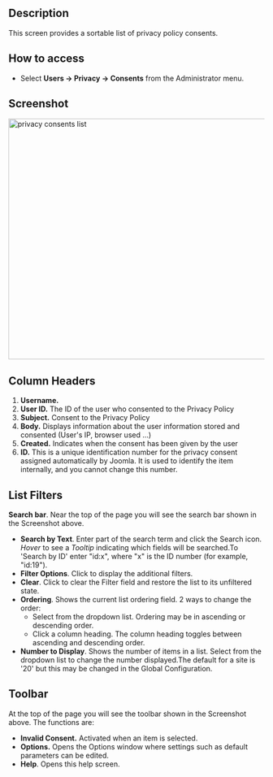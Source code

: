 <!-- Filename: Help4.x:Privacy:_Consents / Display title: Privacy: Consents -->

## Description

This screen provides a sortable list of privacy policy consents.

## How to access

- Select **Users → Privacy → Consents** from the Administrator
  menu.

## Screenshot

<img
src="https://docs.joomla.org/images/thumb/c/cb/Help-4x-component-privacy-consents-en.png/800px-Help-4x-component-privacy-consents-en.png"
decoding="async"
srcset="https://docs.joomla.org/images/thumb/c/cb/Help-4x-component-privacy-consents-en.png/1200px-Help-4x-component-privacy-consents-en.png 1.5x, https://docs.joomla.org/images/c/cb/Help-4x-component-privacy-consents-en.png 2x"
data-file-width="1278" data-file-height="758" width="800" height="474"
alt="privacy consents list" />

## Column Headers

1.  **Username.**
2.  **User ID.** The ID of the user who consented to the Privacy Policy
3.  **Subject.** Consent to the Privacy Policy
4.  **Body.** Displays information about the user information stored and
    consented (User's IP, browser used ...)
5.  **Created.** Indicates when the consent has been given by the user
6.  **ID.** This is a unique identification number for the privacy
    consent assigned automatically by Joomla. It is used to identify the
    item internally, and you cannot change this number.

## List Filters

**Search bar**. Near the top of the page you will see the search bar
shown in the Screenshot above.

- **Search by Text**. Enter part of the search term and click the Search
  icon. *Hover* to see a *Tooltip* indicating which fields will be
  searched.To 'Search by ID' enter "id:x", where "x" is the ID number
  (for example, "id:19").
- **Filter Options**. Click to display the additional filters.
- **Clear**. Click to clear the Filter field and restore the list to its
  unfiltered state.
- **Ordering**. Shows the current list ordering field. 2 ways to change
  the order:
  - Select from the dropdown list. Ordering may be in ascending or
    descending order.
  - Click a column heading. The column heading toggles between ascending
    and descending order.
- **Number to Display**. Shows the number of items in a list. Select
  from the dropdown list to change the number displayed.The default for
  a site is '20' but this may be changed in the Global Configuration.

## Toolbar

At the top of the page you will see the toolbar shown in the
Screenshot above. The functions are:

- **Invalid Consent.** Activated when an item is selected.
- **Options.** Opens the Options window where settings such as default
  parameters can be edited.
- **Help**. Opens this help screen.
